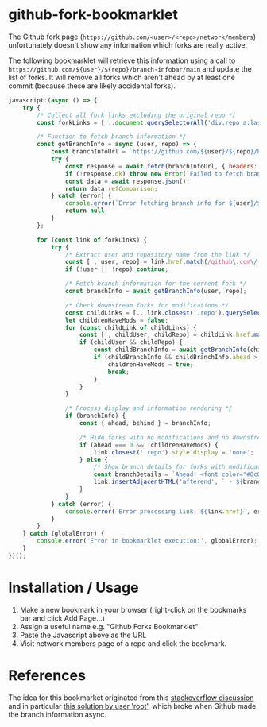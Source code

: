 # github-fork-bookmarklet

The Github fork page (`https://github.com/<user>/<repo>/network/members`) unfortunately doesn't show any information which forks are really active.

The following bookmarklet will retrieve this information using a call to `https://github.com/${user}/${repo}/branch-infobar/main` and update the list of forks. It will remove all forks which aren't ahead by at least one commit (because these are likely accidental forks).

```js
javascript:(async () => {
    try {
        /* Collect all fork links excluding the original repo */
        const forkLinks = [...document.querySelectorAll('div.repo a:last-of-type')].slice(1);

        /* Function to fetch branch information */
        const getBranchInfo = async (user, repo) => {
            const branchInfoUrl = `https://github.com/${user}/${repo}/branch-infobar/main`;
            try {
                const response = await fetch(branchInfoUrl, { headers: { accept: 'application/json' } });
                if (!response.ok) throw new Error(`Failed to fetch branch info for ${user}/${repo}`);
                const data = await response.json();
                return data.refComparison;
            } catch (error) {
                console.error(`Error fetching branch info for ${user}/${repo}:`, error);
                return null;
            }
        };

        for (const link of forkLinks) {
            try {
                /* Extract user and repository name from the link */
                const [_, user, repo] = link.href.match(/github\.com\/([^/]+)\/([^/]+)/) || [];
                if (!user || !repo) continue;

                /* Fetch branch information for the current fork */
                const branchInfo = await getBranchInfo(user, repo);

                /* Check downstream forks for modifications */
                const childLinks = [...link.closest('.repo').querySelectorAll('.network-tree + a')];
                let childrenHaveMods = false;
                for (const childLink of childLinks) {
                    const [_, childUser, childRepo] = childLink.href.match(/github\.com\/([^/]+)\/([^/]+)/) || [];
                    if (childUser && childRepo) {
                        const childBranchInfo = await getBranchInfo(childUser, childRepo);
                        if (childBranchInfo && childBranchInfo.ahead > 0) {
                            childrenHaveMods = true;
                            break;
                        }
                    }
                }

                /* Process display and information rendering */
                if (branchInfo) {
                    const { ahead, behind } = branchInfo;

                    /* Hide forks with no modifications and no downstream modifications */
                    if (ahead === 0 && !childrenHaveMods) {
                        link.closest('.repo').style.display = 'none';
                    } else {
                        /* Show branch details for forks with modifications */
                        const branchDetails = `Ahead: <font color="#0c0">${ahead}</font>, Behind: <font color="red">${behind}</font>`;
                        link.insertAdjacentHTML('afterend', ` - ${branchDetails}`);
                    }
                }
            } catch (error) {
                console.error(`Error processing link: ${link.href}`, error);
            }
        }
    } catch (globalError) {
        console.error('Error in bookmarklet execution:', globalError);
    }
})();
```

# Installation / Usage

1. Make a new bookmark in your browser (right-click on the bookmarks bar and click Add Page...)
2. Assign a useful name e.g. "Github Forks Bookmarklet"
3. Paste the Javascript above as the URL
4. Visit network members page of a repo and click the bookmark.

# References

The idea for this bookmarket originated from this [stackoverflow discussion](https://stackoverflow.com/questions/54868988/how-to-determine-which-forks-on-github-are-ahead) and in particular [this solution by user 'root'](https://stackoverflow.com/a/68335748/278842), which broke when Github made the branch information async.
